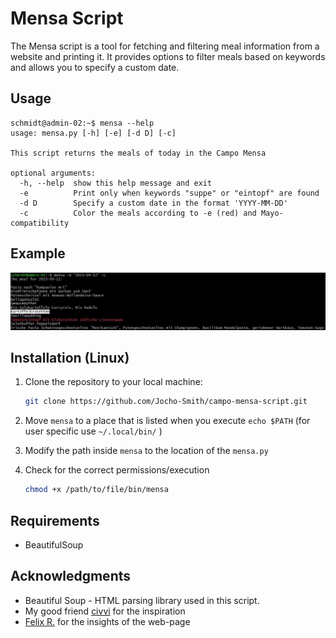 # Mensa Script

The Mensa script is a tool for fetching and filtering meal information from a website and printing it. It provides options to filter meals based on keywords and allows you to specify a custom date.

## Usage
```
schmidt@admin-02:~$ mensa --help
usage: mensa.py [-h] [-e] [-d D] [-c]

This script returns the meals of today in the Campo Mensa

optional arguments:
  -h, --help  show this help message and exit
  -e          Print only when keywords "suppe" or "eintopf" are found
  -d D        Specify a custom date in the format 'YYYY-MM-DD'
  -c          Color the meals according to -e (red) and Mayo-compatibility
```
## Example
![](doc/mensa.jpg)


## Installation (Linux)

1. Clone the repository to your local machine:

   ```bash
   git clone https://github.com/Jocho-Smith/campo-mensa-script.git
   ```
2. Move `mensa` to a place that is listed when you execute `echo $PATH` (for user specific use `~/.local/bin/` )

3. Modify the path inside `mensa` to the location of the `mensa.py`

4. Check for the correct permissions/execution

   ```bash
   chmod +x /path/to/file/bin/mensa
   ```

## Requirements
- BeautifulSoup 

## Acknowledgments
- Beautiful Soup - HTML parsing library used in this script.
- My good friend [civvi](https://github.com/civviGH) for the inspiration 
- [Felix R.](https://github.com/reeelix) for the insights of the web-page 

